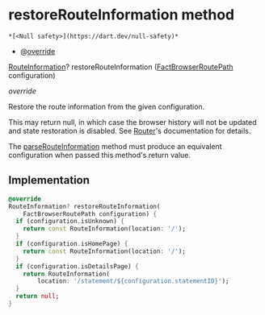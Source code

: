 


# restoreRouteInformation method




    *[<Null safety>](https://dart.dev/null-safety)*



- @[override](https://api.flutter.dev/flutter/dart-core/override-constant.html)

[RouteInformation](https://api.flutter.dev/flutter/widgets/RouteInformation-class.html)? restoreRouteInformation
([FactBrowserRoutePath](../../navigation_fact_browser_routes/FactBrowserRoutePath-class.md) configuration)

_override_



<p>Restore the route information from the given configuration.</p>
<p>This may return null, in which case the browser history will not be
updated and state restoration is disabled. See <a href="https://api.flutter.dev/flutter/widgets/Router-class.html">Router</a>'s documentation
for details.</p>
<p>The <a href="../../navigation_fact_browser_rout_information_parser/FactBrowserRouteInformationParser/parseRouteInformation.md">parseRouteInformation</a> method must produce an equivalent
configuration when passed this method's return value.</p>



## Implementation

```dart
@override
RouteInformation? restoreRouteInformation(
    FactBrowserRoutePath configuration) {
  if (configuration.isUnknown) {
    return const RouteInformation(location: '/');
  }
  if (configuration.isHomePage) {
    return const RouteInformation(location: '/');
  }
  if (configuration.isDetailsPage) {
    return RouteInformation(
        location: '/statement/${configuration.statementID}');
  }
  return null;
}
```







